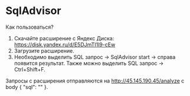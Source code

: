 # SqlAdvisor

Как пользоваться?
1. Скачайте расширение с Яндекс Диска: https://disk.yandex.ru/d/E5DJmTI1l9-cEw
2. Загрузите расширение.
3. Необходимо выделить SQL запрос -> SqlAdvisor start -> справа появится результат. Также можно выделить SQL запрос -> Ctrl+Shift+F.

Запросы с расширения отправляются на http://45.145.190.45/analyze c body { "sql": "" }.
